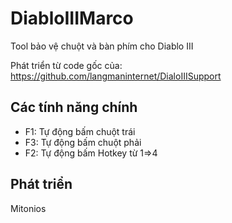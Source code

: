 # DiabloIIIMarco
Tool bảo vệ chuột và bàn phím cho Diablo III

Phát triển từ code gốc của: https://github.com/langmaninternet/DialoIIISupport

Các tính năng chính
------------
- F1: Tự động bấm chuột trái
- F3: Tự động bấm chuột phải
- F2: Tự động bấm Hotkey từ 1=>4

Phát triển
------------
Mitonios
